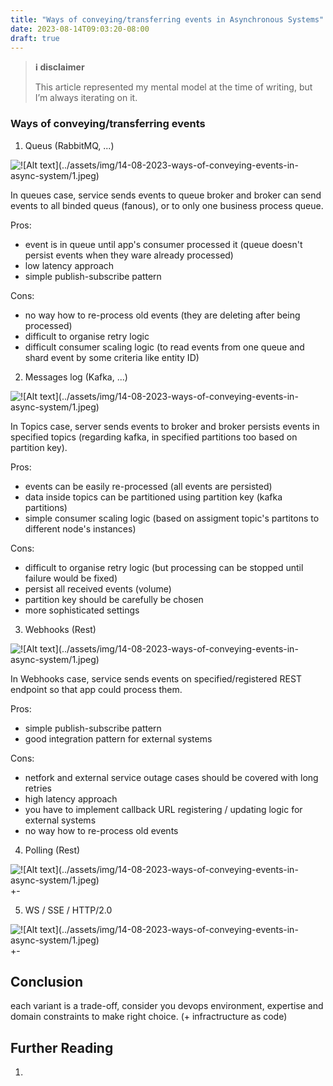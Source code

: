 ```yaml
---
title: "Ways of conveying/transferring events in Asynchronous Systems"
date: 2023-08-14T09:03:20-08:00
draft: true
---
```


> **ℹ️ disclaimer**
>
> This article represented my mental model at the time of writing, but I’m always iterating on it.

### Ways of conveying/transferring events

1. Queus (RabbitMQ, ...)

![!\[Alt text\](../assets/img/14-08-2023-ways-of-conveying-events-in-async-system/1.jpeg)](/2/1.jpg)

In queues case, service sends events to queue broker and broker can send events to all binded queus (fanous), or to only one business process queue.

Pros:
- event is in queue until app's consumer processed it (queue doesn't persist events when they ware already processed)
- low latency approach
- simple publish-subscribe pattern

Cons:
- no way how to re-process old events (they are deleting after being processed)
- difficult to organise retry logic
- difficult consumer scaling logic (to read events from one queue and shard event by some criteria like entity ID)

2. Messages log (Kafka, ...)

![!\[Alt text\](../assets/img/14-08-2023-ways-of-conveying-events-in-async-system/1.jpeg)](/2/2.jpg)

In Topics case, server sends events to broker and broker persists events in specified topics (regarding kafka, in specified partitions too based on partition key).

Pros:
- events can be easily re-processed (all events are persisted)
- data inside topics can be partitioned using partition key (kafka partitions)
- simple consumer scaling logic (based on assigment topic's partitons to different node's instances)

Cons:
- difficult to organise retry logic (but processing can be stopped until failure would be fixed)
- persist all received events (volume)
- partition key should be carefully be chosen
- more sophisticated settings

3. Webhooks (Rest)

![!\[Alt text\](../assets/img/14-08-2023-ways-of-conveying-events-in-async-system/1.jpeg)](/2/3.jpg)

In Webhooks case, service sends events on specified/registered REST endpoint so that app could process them.

Pros:
- simple publish-subscribe pattern
- good integration pattern for external systems

Cons:
- netfork and external service outage cases should be covered with long retries
- high latency approach
- you have to implement callback URL registering / updating logic for external systems
- no way how to re-process old events

4. Polling (Rest)

![!\[Alt text\](../assets/img/14-08-2023-ways-of-conveying-events-in-async-system/1.jpeg)](/2/4.jpg)
+-

5. WS / SSE / HTTP/2.0

![!\[Alt text\](../assets/img/14-08-2023-ways-of-conveying-events-in-async-system/1.jpeg)](/2/5.jpg)
+-

## Conclusion
each variant is a trade-off, consider you devops environment, expertise and domain constraints to make right choice. 
(+ infractructure as code)
## Further Reading
1. 
